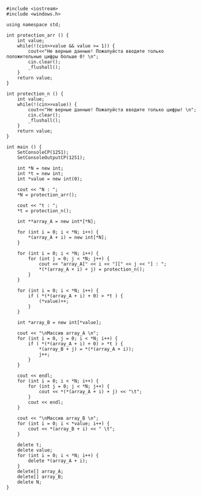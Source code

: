 ﻿```
#include <iostream>
#include <windows.h>

using namespace std;

int protection_arr () {
	int value;
	while(!(cin>>value && value >= 1)) {
		cout<<"Не верные данные! Пожалуйста вводите только положительные цифры больше 0! \n";
		cin.clear();
		_flushall();
	}
	return value;
}

int protection_n () {
	int value;
	while(!(cin>>value)) {
		cout<<"Не верные данные! Пожалуйста вводите только цифры! \n";
		cin.clear();
		_flushall();
	}
	return value;
}

int main () {
	SetConsoleCP(1251);
	SetConsoleOutputCP(1251);
	
	int *N = new int;
	int *t = new int;
	int *value = new int(0);

	cout << "N : ";
	*N = protection_arr();

	cout << "t : ";
	*t = protection_n();

	int **array_A = new int*[*N];

	for (int i = 0; i < *N; i++) {
		*(array_A + i) = new int[*N];
	}

	for (int i = 0; i < *N; i++) {
		for (int j = 0; j < *N; j++) {
			cout << "array_A[" << i << "][" << j << "] : ";
			*(*(array_A + i) + j) = protection_n();
		}
	}

	for (int i = 0; i < *N; i++) {
		if ( *(*(array_A + i) + 0) > *t ) {
			(*value)++;
		}
	}

	int *array_B = new int[*value];

	cout << "\nМассив array_A \n";
	for (int i = 0, j = 0; i < *N; i++) {
		if ( *(*(array_A + i) + 0) > *t ) {
			*(array_B + j) = *(*(array_A + i));
			j++;
		}
	}

	cout << endl;
	for (int i = 0; i < *N; i++) {
		for (int j = 0; j < *N; j++) {
			cout << *(*(array_A + i) + j) << "\t";
		}
		cout << endl;
	}

	cout << "\nМассив array_B \n";
	for (int i = 0; i < *value; i++) {
		cout << *(array_B + i) << " \t";
	}

	delete t;
	delete value;
	for (int i = 0; i < *N; i++) {
		delete *(array_A + i);
	}
	delete[] array_A;
	delete[] array_B;
	delete N;
}

```
